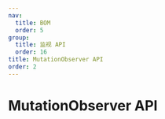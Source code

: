 ```yaml
---
nav:
  title: BOM
  order: 5
group:
  title: 监视 API
  order: 16
title: MutationObserver API
order: 2
---
```


# MutationObserver API
